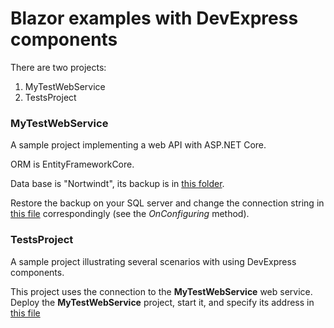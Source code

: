 # Blazor examples with DevExpress components
There are two projects:
1) MyTestWebService
2) TestsProject

### MyTestWebService
A sample project implementing a web API with ASP.NET Core. 

ORM is EntityFrameworkCore.

Data base is "Nortwindt", its backup is in [this folder](https://github.com/zabelin-vladimir/BlazorExamples/tree/master/MyTestWebService/MyTestWebService/DBBackup).

Restore the backup on your SQL server and change the connection string in [this file](https://github.com/zabelin-vladimir/BlazorExamples/blob/master/MyTestWebService/MyTestWebService/Models/NWINDContext.cs) correspondingly (see the *OnConfiguring* method). 

### TestsProject
A sample project illustrating several scenarios with using DevExpress components. 

This project uses the connection to the **MyTestWebService** web service. Deploy the **MyTestWebService** project, start it, and specify its address in [this file](https://github.com/zabelin-vladimir/BlazorExamples/blob/master/TestsProject/TestsProject/Data/WebServicePath.cs)
